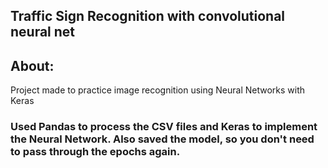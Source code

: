 
## Traffic Sign Recognition with convolutional neural net
## About:
Project made to practice image recognition using Neural Networks with Keras
### Used Pandas to process the CSV files and Keras to implement the Neural Network. Also saved the model, so you don't need to pass through the epochs again.
